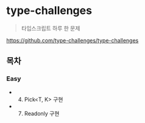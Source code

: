 # type-challenges
> 타입스크립트 하루 한 문제

https://github.com/type-challenges/type-challenges

## 목차
### Easy
- 4. Pick<T, K> 구현
- 7. Readonly<T> 구현